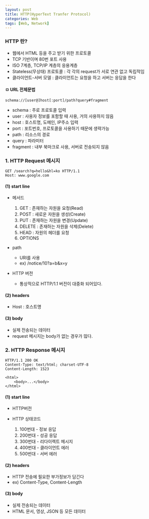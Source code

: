 ```yaml
---
layout: post
title: HTTP(HyperText Tranfer Protocol)
categories: Web
tags: [Web, Network]
---
```


### HTTP 란?
- 웹에서 HTML 등을 주고 받기 위한 프로토콜
- TCP 기반이며 80번 포트 사용
- ISO 7계층, TCP/IP 계층의 응용계층
- Stateless(무상태) 프로토콜 : 각 각의 request가 서로 연관 없고 독립적임
- 클라이언트-서버 모델 : 클라이언트는 요청을 하고 서버는 응답을 한다

#### ㅁ URL 전체문법  
`schema://[user@]host[:port]/path?query#fragment`  
- schema : 주로 프로토콜 입력
- user : 사용자 정보를 포함할 때 사용, 거의 사용하지 않음
- host : 호스트명, 도메인, IP주소 입력
- port : 포트번호, 프로토콜을 사용하기 때문에 생략가능
- path : 리소스의 경로
- query : 파라미터
- fragment : 내부 북마크로 사용, 서버로 전송되지 않음


### 1. HTTP Request 메시지

```
GET /search?q=hello&hl=ko HTTP/1.1
Host: www.google.com
```
#### (1) start line
- 메서드
  1. GET : 존재하는 자원을 요청(Read)
  2. POST : 새로운 자원을 생성(Create)
  3. PUT : 존재하는 자원을 변경(Update)
  4. DELETE : 존재하는 자원을 삭제(Delete)
  5. HEAD : 자원의 헤더를 요청
  6. OPTIONS

- path
  - URI를 사용
  - ex) /notice/10?a=b&x=y

- HTTP 버전
  - 통상적으로 HTTP/1.1 버전이 대중화 되어있다.


#### (2) headers
- Host : 호스트명

#### (3) body
- 실제 전송되는 데이터
- request 메시지는 body가 없는 경우가 많다.

### 2. HTTP Response 메시지

```
HTTP/1.1 200 OK
Content-Type: text/html; charset-UTF-8
Content-Length: 1523

<html>
    <body>...</body>
</html>
```
#### (1) start line
- HTTP버전
  
- HTTP 상태코드
  1. 100번대 - 정보 응답
  2. 200번대 - 성공 응답
  3. 300번대 - 리다이렉트 메시지
  4. 400번대 - 클라이언트 에러
  5. 500번대 - 서버 에러

#### (2) headers
- HTTP 전송에 필요한 부가정보가 담긴다
- ex) Content-Type, Content-Length 

#### (3) body
- 실제 전송되는 데이터
- HTML 문서, 영상, JSON 등 모든 데이터



